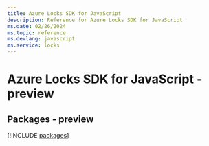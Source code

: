 ```yaml
---
title: Azure Locks SDK for JavaScript
description: Reference for Azure Locks SDK for JavaScript
ms.date: 02/26/2024
ms.topic: reference
ms.devlang: javascript
ms.service: locks
---
```

# Azure Locks SDK for JavaScript - preview
## Packages - preview
[!INCLUDE [packages](locks-index.md)]